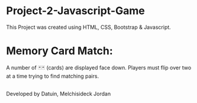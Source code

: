 # Project-2-Javascript-Game

This Project was created using HTML, CSS, Bootstrap & Javascript.


# Memory Card Match: 

A number of 🃏🃏 (cards) are displayed face down. Players must flip over two at a time trying to find matching pairs.

<br>
Developed by Datuin, Melchisideck Jordan
